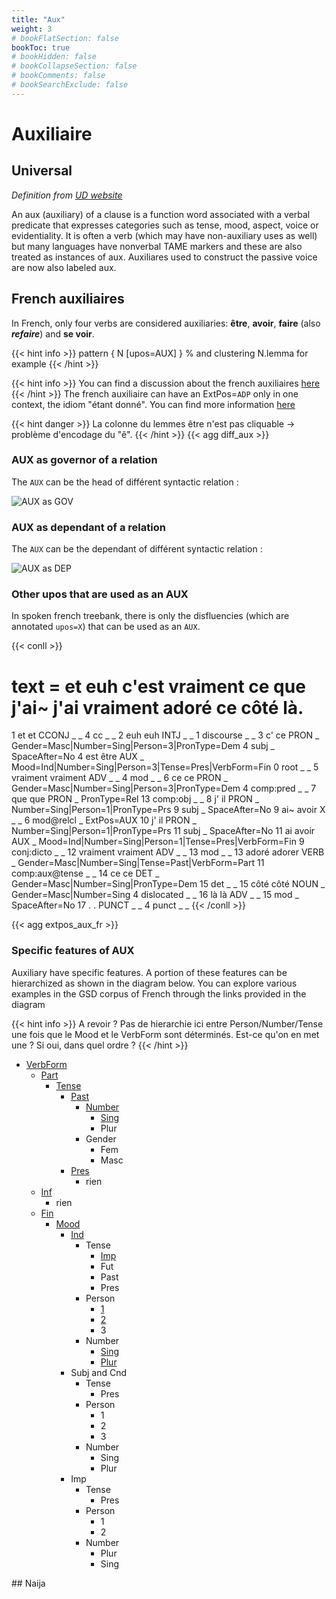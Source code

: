 ```yaml
---
title: "Aux"
weight: 3
# bookFlatSection: false
bookToc: true
# bookHidden: false
# bookCollapseSection: false
# bookComments: false
# bookSearchExclude: false
---
```


# Auxiliaire

## Universal 
*Definition from [UD website](https://universaldependencies.org/u/dep/aux_.html)*

An aux (auxiliary) of a clause is a function word associated with a verbal predicate that expresses categories such as tense, mood, aspect, voice or evidentiality. It is often a verb (which may have non-auxiliary uses as well) but many languages have nonverbal TAME markers and these are also treated as instances of aux. Auxiliares used to construct the passive voice are now also labeled aux.

## French auxiliaires 

In French, only four verbs are considered auxiliaries: **être**, **avoir**, **faire** (also ***refaire***) and **se voir**.

{{< hint info >}}
pattern { N [upos=AUX] } % and clustering N.lemma for example
{{< /hint >}}

{{< hint info >}}
You can find a discussion about the french auxiliaires [here](https://github.com/surfacesyntacticud/guidelines/issues/13)
{{< /hint >}}
The french auxiliaire can have an ExtPos=`ADP` only in one context, the idiom "étant donné". You can find more information [here](./ADP.md)

{{< hint danger >}}
La colonne du lemmes être n'est pas cliquable -> problème d'encodage du "ê". 
{{< /hint >}}
{{< agg diff_aux >}}

### AUX as governor of a relation 

The `AUX` can be the head of différent syntactic relation : 

![AUX as GOV](/images/General_Guideline/Upos/AUX/aux_as_gov.png)

### AUX as dependant of a relation

The `AUX` can be the dependant of différent syntactic relation : 

![AUX as DEP](/images/General_Guideline/Upos/AUX/aux_as_dep.png)

### Other upos that are used as an AUX 

In spoken french treebank, there is only the disfluencies (which are annotated `upos=X`) that can be used as an `AUX`. 

{{< conll >}}
# text = et euh c'est vraiment ce que j'ai~ j'ai vraiment adoré ce côté là.
1	et	et	CCONJ	_	_	4	cc	_	_
2	euh	euh	INTJ	_	_	1	discourse	_	_
3	c'	ce	PRON	_	Gender=Masc|Number=Sing|Person=3|PronType=Dem	4	subj	_	SpaceAfter=No
4	est	être	AUX	_	Mood=Ind|Number=Sing|Person=3|Tense=Pres|VerbForm=Fin	0	root	_	_
5	vraiment	vraiment	ADV	_	_	4	mod	_	_
6	ce	ce	PRON	_	Gender=Masc|Number=Sing|Person=3|PronType=Dem	4	comp:pred	_	_
7	que	que	PRON	_	PronType=Rel	13	comp:obj	_	_
8	j'	il	PRON	_	Number=Sing|Person=1|PronType=Prs	9	subj	_	SpaceAfter=No
9	ai~	avoir	X	_	_	6	mod@relcl	_	ExtPos=AUX
10	j'	il	PRON	_	Number=Sing|Person=1|PronType=Prs	11	subj	_	SpaceAfter=No
11	ai	avoir	AUX	_	Mood=Ind|Number=Sing|Person=1|Tense=Pres|VerbForm=Fin	9	conj:dicto	_	_
12	vraiment	vraiment	ADV	_	_	13	mod	_	_
13	adoré	adorer	VERB	_	Gender=Masc|Number=Sing|Tense=Past|VerbForm=Part	11	comp:aux@tense	_	_
14	ce	ce	DET	_	Gender=Masc|Number=Sing|PronType=Dem	15	det	_	_
15	côté	côté	NOUN	_	Gender=Masc|Number=Sing	4	dislocated	_	_
16	là	là	ADV	_	_	15	mod	_	SpaceAfter=No
17	.	.	PUNCT	_	_	4	punct	_	_
{{< /conll >}}

{{< agg extpos_aux_fr >}}

### Specific features of AUX 

Auxiliary have specific features. A portion of these features can be hierarchized as shown in the diagram below. You can explore various examples in the GSD corpus of French through the links provided in the diagram

{{< hint info >}}
A revoir ? Pas de hierarchie ici entre Person/Number/Tense une fois que le Mood et le VerbForm sont déterminés. Est-ce qu'on en met une ? Si oui, dans quel ordre ?
{{< /hint >}}

- [VerbForm](../Features/VerbForm.md) 
    - [Part](http://universal.grew.fr/?custom=64392c994592f) 
        - [Tense](../Features/Tense.md) 
            - [Past](http://universal.grew.fr/?custom=64392cb36a9c5)
                - [Number](../Features/Number.md)
                    - [Sing](http://universal.grew.fr/?custom=64392efc41cec)
                    - Plur
                - Gender
                    - Fem
                    - Masc
            - [Pres](http://universal.grew.fr/?custom=64392cd5284e9) 
                - rien
    - [Inf](http://universal.grew.fr/?custom=64392cf1df13a) 
        - rien
    - [Fin](http://universal.grew.fr/?custom=64392d048da0b)
        - [Mood](../Features/Mood.md)
            - [Ind](http://universal.grew.fr/?custom=64392d1d1b64c)
                - Tense
                    - [Imp](http://universal.grew.fr/?custom=64392d35629bf)
                    - Fut
                    - Past
                    - Pres
                - Person
                    - [1](http://universal.grew.fr/?custom=64392e60d322e)
                    - [2](http://universal.grew.fr/?custom=64392dbb60fb4)
                    - 3
                - Number
                    - [Sing](http://universal.grew.fr/?custom=64392e48df82a)
                    - [Plur](http://universal.grew.fr/?custom=64392dcd061cd)
            - Subj and Cnd
                - Tense
                    - Pres
                - Person
                    - 1
                    - 2
                    - 3
                - Number
                    - Sing
                    - Plur
            - Imp
                - Tense
                    - Pres
                - Person
                    - 1
                    - 2
                - Number
                    - Plur
                    - Sing
    

## Naija 